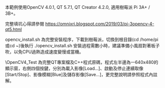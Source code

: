 本範例使用OpenCV 4.0.1, QT 5.7.1, QT Creator 4.2.0, 適用樹莓派 Pi 3A+ / 3B+。

完整填坑心得請參閱 <a href="https://omnixri.blogspot.com/2019/03/pi-3opencv-4-qt5.html" target="_blank">https://omnixri.blogspot.com/2019/03/pi-3opencv-4-qt5.html</a>

opencv_install.sh 為完整安裝程序，下載到樹莓派，切換到根目錄(cd /home/pi或cd ~)後執行 ./opencv_install.sh 安裝過程需數小時，建議準備小風扇對著板子吹，以免CPU過熱造成速度變慢或當機。

\OpenCV4_Test 為完整QT專案檔及C++程式原碼，程式左半邊為一640x480的顯示窗，右側四個按鍵，分別為載入影像[Load...]、啟動及停止連續取像[Start/Stop]、影像模糊[Blue]及儲存影像[Save...]，更完整說明請參照程式內註解。
